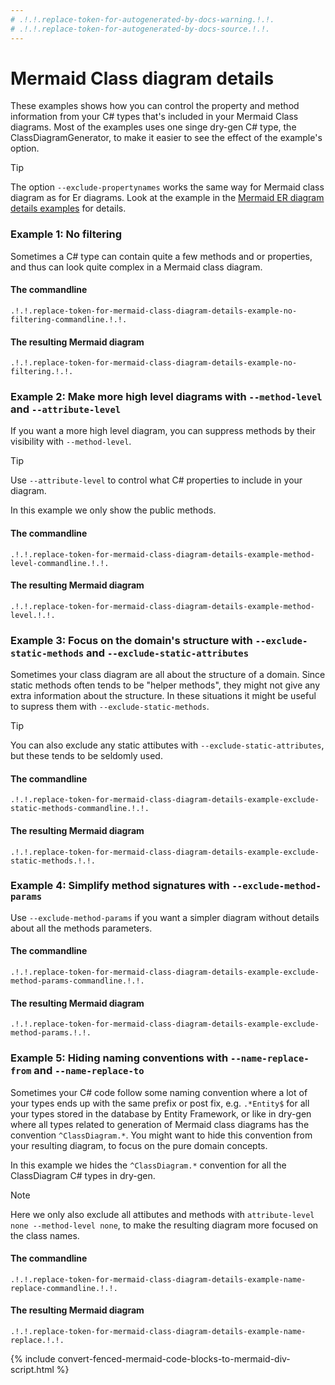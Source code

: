 ```yaml
---
# .!.!.replace-token-for-autogenerated-by-docs-warning.!.!.
# .!.!.replace-token-for-autogenerated-by-docs-source.!.!.
---
```

# Mermaid Class diagram details

These examples shows how you can control the property and method information from your C# types that's included in your Mermaid Class diagrams. Most of the examples uses one singe dry-gen C# type, the ClassDiagramGenerator, to make it easier to see the effect of the example's option.

>[!TIP]
>The option `--exclude-propertynames` works the same way for Mermaid class diagram as for Er diagrams. Look at the example in the [Mermaid ER diagram details examples](./mermaid-er-diagram-details.html) for details.

### Example 1: No filtering

Sometimes a C# type can contain quite a few methods and or properties, and thus can look quite complex in a Mermaid class diagram.

#### The commandline

`.!.!.replace-token-for-mermaid-class-diagram-details-example-no-filtering-commandline.!.!.`

#### The resulting Mermaid diagram

```mermaid
.!.!.replace-token-for-mermaid-class-diagram-details-example-no-filtering.!.!.
```

### Example 2: Make more high level diagrams with `--method-level` and `--attribute-level`

If you want a more high level diagram, you can suppress methods by their visibility with `--method-level`.

>[!TIP]
>Use `--attribute-level` to control what C# properties to include in your diagram.

In this example we only show the public methods.

#### The commandline

`.!.!.replace-token-for-mermaid-class-diagram-details-example-method-level-commandline.!.!.`

#### The resulting Mermaid diagram

```mermaid
.!.!.replace-token-for-mermaid-class-diagram-details-example-method-level.!.!.
```

### Example 3: Focus on the domain's structure with `--exclude-static-methods` and `--exclude-static-attributes`

Sometimes your class diagram are all about the structure of a domain. Since static methods often tends to be "helper methods", they might not give any extra information about the structure. In these situations it might be useful to supress them with `--exclude-static-methods`.

>[!TIP]
>You can also exclude any static attibutes with `--exclude-static-attributes`, but these tends to be seldomly used.

#### The commandline

`.!.!.replace-token-for-mermaid-class-diagram-details-example-exclude-static-methods-commandline.!.!.`

#### The resulting Mermaid diagram

```mermaid
.!.!.replace-token-for-mermaid-class-diagram-details-example-exclude-static-methods.!.!.
```

### Example 4: Simplify method signatures with `--exclude-method-params`

Use `--exclude-method-params` if you want a simpler diagram without details about all the methods parameters.

#### The commandline

`.!.!.replace-token-for-mermaid-class-diagram-details-example-exclude-method-params-commandline.!.!.`

#### The resulting Mermaid diagram

```mermaid
.!.!.replace-token-for-mermaid-class-diagram-details-example-exclude-method-params.!.!.
```

### Example 5: Hiding naming conventions with `--name-replace-from` and `--name-replace-to`

Sometimes your C# code follow some naming convention where a lot of your types ends up with the same prefix or post fix, e.g. `.*Entity$` for all your types stored in the database by Entity Framework, or like in dry-gen where all types related to generation of Mermaid class diagrams has the convention `^ClassDiagram.*`. You might want to hide this convention from your resulting diagram, to focus on the pure domain concepts.

In this example we hides the `^ClassDiagram.*` convention for all the ClassDiagram C# types in dry-gen.

>[!NOTE]
>Here we only also exclude all attibutes and methods with `attribute-level none --method-level none`, to make the resulting diagram more focused on the class names.

#### The commandline

`.!.!.replace-token-for-mermaid-class-diagram-details-example-name-replace-commandline.!.!.`

#### The resulting Mermaid diagram

```mermaid
.!.!.replace-token-for-mermaid-class-diagram-details-example-name-replace.!.!.
```

{% include convert-fenced-mermaid-code-blocks-to-mermaid-div-script.html %}
